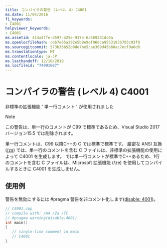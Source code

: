 ```yaml
---
title: コンパイラの警告 (レベル 4) C4001
ms.date: 11/04/2016
f1_keywords:
- C4001
helpviewer_keywords:
- C4001
ms.assetid: 414a47fe-d597-425e-9374-6a569231dc0a
ms.openlocfilehash: ceb7e65a292e5b9e9ef960ca9553183b703c93f0
ms.sourcegitcommit: 573b36b52b0de7be5cae309d45b68ac7ecf9a6d8
ms.translationtype: MT
ms.contentlocale: ja-JP
ms.lasthandoff: 12/10/2019
ms.locfileid: "74991687"
---
```

# <a name="compiler-warning-level-4-c4001"></a>コンパイラの警告 (レベル 4) C4001

非標準の拡張機能 ' 単一行コメント ' が使用されました

> [!NOTE]
> この警告は、単一行のコメントが C99 で標準であるため、Visual Studio 2017 バージョン15.5 では削除されます。

単一行コメントは、C99 以降C++の C では標準で標準です。
厳密な ANSI 互換 ([/za](../../build/reference/za-ze-disable-language-extensions.md)) では、単一行のコメントを含む C ファイルは、非標準の拡張機能の使用によって C4001 を生成します。 では単一行コメントが標準でC++あるため、1行のコメントを含む C ファイルは、Microsoft 拡張機能 (/ze) を使用してコンパイルするときに C4001 を生成しません。

## <a name="example"></a>使用例

警告を無効にするには #pragma 警告を非コメント化します[(disable: 4001)](../../preprocessor/warning.md)。

```cpp
// C4001.cpp
// compile with: /W4 /Za /TC
// #pragma warning(disable:4001)
int main()
{
   // single-line comment in main
   // C4001
}
```
